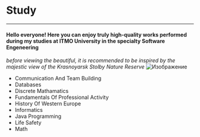 # Study
---

#### **Hello everyone! Here you can enjoy truly high-quality works performed during my studies at ITMO University in the specialty Software Engeneering**

*before viewing the beautiful, it is recommended to be inspired by the majestic view of the Krasnoyarsk Stolby Nature Reserve*
![Изображение](https://7oom.ru/wp-content/uploads/stolby-01.jpg)
* Communication And Team Building
* Databases
* Discrete Mathamatics
* Fundamentals Of Professional Activity
* History Of Western Europe
* Informatics
* Java Programming
* Life Safety
* Math
    